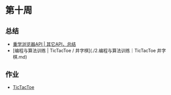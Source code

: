 # 第十周

## 总结

- [重学浏览器API | 其它API，总结](./1.重学浏览器API｜其它API，总结.md)
- [编程与算法训练 | TicTacToe / 井字棋](./2.编程与算法训练｜TicTacToe 井字棋.md)



## 作业

- [TicTacToe](./tic-tac-toc.html)

